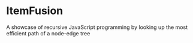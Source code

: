 # ItemFusion
A showcase of recursive JavaScript programming by looking up the most efficient path of a node-edge tree
